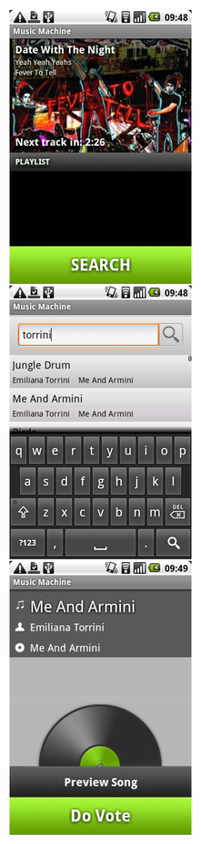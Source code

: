 ![Alt text](/doc/images/musicmachine_status.png "Status")
![Alt text](/doc/images/musicmachine_search.png "Search")
![Alt text](/doc/images/musicmachine_vote.png "Vote")

